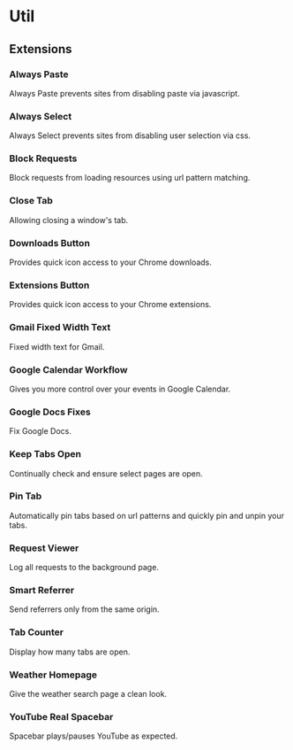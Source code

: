 # Util

## Extensions

### Always Paste

Always Paste prevents sites from disabling paste via javascript.

### Always Select

Always Select prevents sites from disabling user selection via css.

### Block Requests

Block requests from loading resources using url pattern matching.

### Close Tab

Allowing closing a window's tab.

### Downloads Button

Provides quick icon access to your Chrome downloads.

### Extensions Button

Provides quick icon access to your Chrome extensions.

### Gmail Fixed Width Text

Fixed width text for Gmail.

### Google Calendar Workflow

Gives you more control over your events in Google Calendar.

### Google Docs Fixes

Fix Google Docs.

### Keep Tabs Open

Continually check and ensure select pages are open.

### Pin Tab

Automatically pin tabs based on url patterns and quickly pin and unpin your tabs.

### Request Viewer

Log all requests to the background page.

### Smart Referrer

Send referrers only from the same origin.

### Tab Counter

Display how many tabs are open.

### Weather Homepage

Give the weather search page a clean look.

### YouTube Real Spacebar

Spacebar plays/pauses YouTube as expected.
